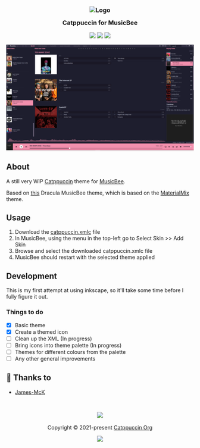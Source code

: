 <h3 align="center">
	<img src="https://raw.githubusercontent.com/catppuccin/catppuccin/dev/assets/logos/exports/1544x1544_circle.png" width="100" alt="Logo"/><br/>
	<img src="https://raw.githubusercontent.com/catppuccin/catppuccin/dev/assets/misc/transparent.png" height="30" width="0px"/>
	Catppuccin for MusicBee
	<img src="https://raw.githubusercontent.com/catppuccin/catppuccin/dev/assets/misc/transparent.png" height="30" width="0px"/>
</h3>

<p align="center">
    <a href="https://github.com/James-McK/Catppuccin-MusicBee/stargazers"><img src="https://img.shields.io/github/stars/James-McK/Catppuccin-MusicBee?colorA=1e1e28&colorB=c9cbff&style=for-the-badge&logo=starship"></a>
    <a href="https://github.com/James-McK/Catppuccin-MusicBee/issues"><img src="https://img.shields.io/github/issues/James-McK/Catppuccin-MusicBee?colorA=1e1e28&colorB=f7be95&style=for-the-badge"></a>
    <a href="https://github.com/James-McK/Catppuccin-MusicBee/contributors"><img src="https://img.shields.io/github/contributors/James-McK/Catppuccin-MusicBee?colorA=1e1e28&colorB=b1e1a6&style=for-the-badge"></a>
</p>

<p align="center">
  <img src="https://github.com/James-McK/catppuccin-musicbee/blob/main/assets/screenshot.png"/>
</p>

## About

A still very WIP [Catppuccin](https://github.com/catppuccin/catppuccin) theme for [MusicBee](https://getmusicbee.com/).

Based on [this](https://github.com/dracula/musicbee) Dracula MusicBee theme, which is based on the [MaterialMix](https://getmusicbee.com/addons/skins/203/materialmix-hidpi-supported/) theme.

## Usage

1. Download the [catppuccin.xmlc](https://github.com/James-McK/Catppuccin-MusicBee/releases/download/v1.0.0/catppuccin.xmlc) file
2. In MusicBee, using the menu in the top-left go to Select Skin >> Add Skin
3. Browse and select the downloaded catppuccin.xmlc file
4. MusicBee should restart with the selected theme applied

## Development

This is my first attempt at using inkscape, so it'll take some time before I fully figure it out.

### Things to do

-   [x] Basic theme
-   [x] Create a themed icon
-   [ ] Clean up the XML (In progress)
-   [ ] Bring icons into theme palette (In progress)
-   [ ] Themes for different colours from the palette
-   [ ] Any other general improvements

## 💝 Thanks to

-   [James-McK](https://github.com/James-McK)

&nbsp;

<p align="center"><img src="https://raw.githubusercontent.com/catppuccin/catppuccin/dev/assets/footers/gray0_ctp_on_line.svg?sanitize=true" /></p>
<p align="center">Copyright &copy; 2021-present <a href="https://github.com/catppuccin" target="_blank">Catppuccin Org</a>
<p align="center"><a href="https://github.com/catppuccin/catppuccin/blob/main/LICENSE"><img src="https://img.shields.io/static/v1.svg?style=for-the-badge&label=License&message=MIT&logoColor=d9e0ee&colorA=302d41&colorB=c9cbff"/></a></p>

